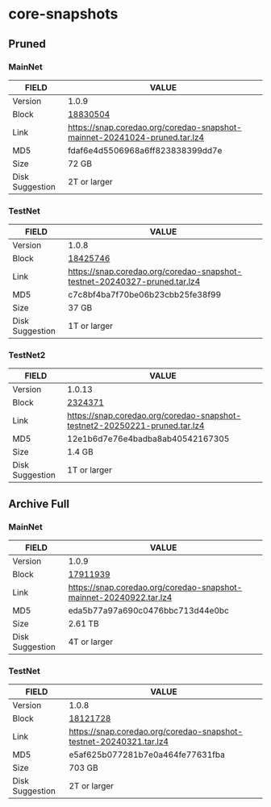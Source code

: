 # core-snapshots

## Pruned

### MainNet

| FIELD      | VALUE |
| ----------- | ----------- |
| Version      | 1.0.9       |
| Block   | [18830504](https://scan.coredao.org/block/18830504)  |
| Link | https://snap.coredao.org/coredao-snapshot-mainnet-20241024-pruned.tar.lz4 |
| MD5 | fdaf6e4d5506968a6ff823838399dd7e |
| Size | 72 GB |
| Disk Suggestion | 2T or larger |

### TestNet

| FIELD      | VALUE |
| ----------- | ----------- |
| Version      | 1.0.8       |
| Block   | [18425746](https://scan.test.btcs.network/block/18425746)  |
| Link | https://snap.coredao.org/coredao-snapshot-testnet-20240327-pruned.tar.lz4 |
| MD5 | c7c8bf4ba7f70be06b23cbb25fe38f99 |
| Size | 37 GB |
| Disk Suggestion | 1T or larger |

### TestNet2

| FIELD      | VALUE |
| ----------- | ----------- |
| Version      | 1.0.13       |
| Block   | [2324371](https://scan.test2.btcs.network/block/2324371)  |
| Link | https://snap.coredao.org/coredao-snapshot-testnet2-20250221-pruned.tar.lz4 |
| MD5 | 12e1b6d7e76e4badba8ab40542167305 |
| Size | 1.4 GB |
| Disk Suggestion | 1T or larger |

## Archive Full

### MainNet

| FIELD      | VALUE |
| ----------- | ----------- |
| Version      | 1.0.9       |
| Block   | [17911939](https://scan.coredao.org/block/17911939)  |
| Link | https://snap.coredao.org/coredao-snapshot-mainnet-20240922.tar.lz4 |
| MD5 | eda5b77a97a690c0476bbc713d44e0bc |
| Size | 2.61 TB |
| Disk Suggestion | 4T or larger |

### TestNet

| FIELD      | VALUE |
| ----------- | ----------- |
| Version      | 1.0.8       |
| Block   | [18121728](https://scan.test.btcs.network/block/18121728)  |
| Link | https://snap.coredao.org/coredao-snapshot-testnet-20240321.tar.lz4 |
| MD5 | e5af625b077281b7e0a464fe77631fba |
| Size | 703 GB |
| Disk Suggestion | 2T or larger |
